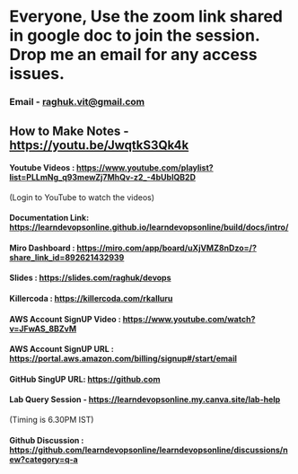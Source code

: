 # Everyone, Use the zoom link shared in google doc to join the session. Drop me an email for any access issues.
### Email - raghuk.vit@gmail.com

## How to Make Notes - https://youtu.be/JwqtkS3Qk4k

#### Youtube Videos : https://www.youtube.com/playlist?list=PLLmNg_q93mewZj7MhQv-z2_-4bUblQB2D
(Login to YouTube to watch the videos)

#### Documentation Link: https://learndevopsonline.github.io/learndevopsonline/build/docs/intro/

#### Miro Dashboard : https://miro.com/app/board/uXjVMZ8nDzo=/?share_link_id=892621432939
#### Slides : https://slides.com/raghuk/devops

#### Killercoda : https://killercoda.com/rkalluru

#### AWS Account SignUP Video :	 https://www.youtube.com/watch?v=JFwAS_8BZvM
#### AWS Account SignUP URL :	   https://portal.aws.amazon.com/billing/signup#/start/email

#### GitHub SingUP URL: https://github.com

#### Lab Query Session - https://learndevopsonline.my.canva.site/lab-help
(Timing is 6.30PM IST)

#### Github Discussion : https://github.com/learndevopsonline/learndevopsonline/discussions/new?category=q-a

